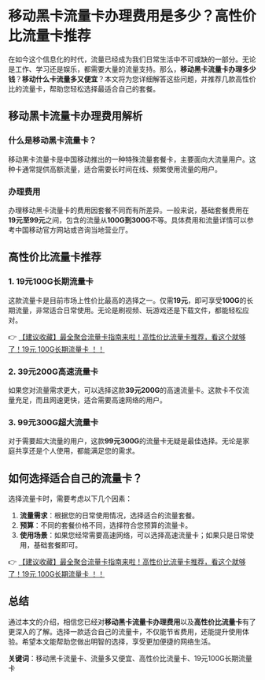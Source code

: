 # 移动黑卡流量卡办理费用是多少？高性价比流量卡推荐

在如今这个信息化的时代，流量已经成为我们日常生活中不可或缺的一部分。无论是工作、学习还是娱乐，都需要大量的流量支持。那么，**移动黑卡流量卡办理多少钱**？**移动什么卡流量多又便宜**？本文将为您详细解答这些问题，并推荐几款高性价比的流量卡，帮助您轻松选择最适合自己的套餐。

## 移动黑卡流量卡办理费用解析

### 什么是移动黑卡流量卡？

移动黑卡流量卡是中国移动推出的一种特殊流量套餐卡，主要面向大流量用户。这种卡通常提供高额流量，适合需要长时间在线、频繁使用流量的用户。

### 办理费用

办理移动黑卡流量卡的费用因套餐不同而有所差异。一般来说，基础套餐费用在**19元至99元**之间，包含的流量从**100G到300G**不等。具体费用和流量详情可以参考中国移动官方网站或咨询当地营业厅。

## 高性价比流量卡推荐

### 1. 19元100G长期流量卡

这款流量卡是目前市场上性价比最高的选择之一。仅需**19元**，即可享受**100G**的长期流量，非常适合日常使用。无论是刷视频、玩游戏还是下载文件，都能轻松应对。

👉 [【建议收藏】最全聚合流量卡指南来啦！高性价比流量卡推荐，看这个就够了！19元 100G长期流量卡 ！！](https://bit.ly/Liuliangka)

### 2. 39元200G高速流量卡

如果您对流量需求更大，可以选择这款**39元200G**的高速流量卡。这款卡不仅流量充足，而且网速更快，适合需要高速网络的用户。

### 3. 99元300G超大流量卡

对于需要超大流量的用户，这款**99元300G**的流量卡无疑是最佳选择。无论是家庭共享还是个人使用，都能满足您的需求。

## 如何选择适合自己的流量卡？

选择流量卡时，需要考虑以下几个因素：

1. **流量需求**：根据您的日常使用情况，选择适合的流量套餐。
2. **预算**：不同的套餐价格不同，选择符合您预算的流量卡。
3. **使用场景**：如果您经常需要高速网络，可以选择高速流量卡；如果只是日常使用，基础套餐即可。

👉 [【建议收藏】最全聚合流量卡指南来啦！高性价比流量卡推荐，看这个就够了！19元 100G长期流量卡 ！！](https://bit.ly/Liuliangka)

## 总结

通过本文的介绍，相信您已经对**移动黑卡流量卡办理费用**以及**高性价比流量卡**有了更深入的了解。选择一款适合自己的流量卡，不仅能节省费用，还能提升使用体验。希望本文能帮助您做出明智的选择，享受更加便捷的网络生活。

**关键词**：移动黑卡流量卡、流量多又便宜、高性价比流量卡、19元100G长期流量卡